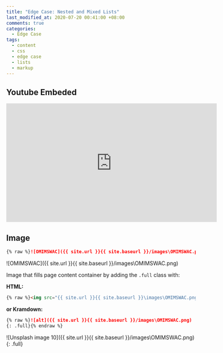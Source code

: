 ```yaml
---
title: "Edge Case: Nested and Mixed Lists"
last_modified_at: 2020-07-20 00:41:00 +08:00
comments: true
categories:
  - Edge Case
tags:
  - content
  - css
  - edge case
  - lists
  - markup
---
```


## Youtube Embeded
<iframe width="560" height="315" src="https://www.youtube.com/embed/IrlEdluxIOA" frameborder="0" allow="accelerometer; autoplay; encrypted-media; gyroscope; picture-in-picture" allowfullscreen></iframe>

## Image
```markdown
{% raw %}![OMIMSWAC]({{ site.url }}{{ site.baseurl }}/images\OMIMSWAC.png){% endraw %}
```

![OMIMSWAC]({{ site.url }}{{ site.baseurl }}/images\OMIMSWAC.png)

Image that fills page content container by adding the `.full` class with:

**HTML:**

```html
{% raw %}<img src="{{ site.url }}{{ site.baseurl }}\images\OMIMSWAC.png" alt="" class="full">{% endraw %}
```

**or Kramdown:**

```markdown
{% raw %}![alt]({{ site.url }}{{ site.baseurl }}/images\OMIMSWAC.png)
{: .full}{% endraw %}
```

![Unsplash image 10]({{ site.url }}{{ site.baseurl }}/images\OMIMSWAC.png)
{: .full}
